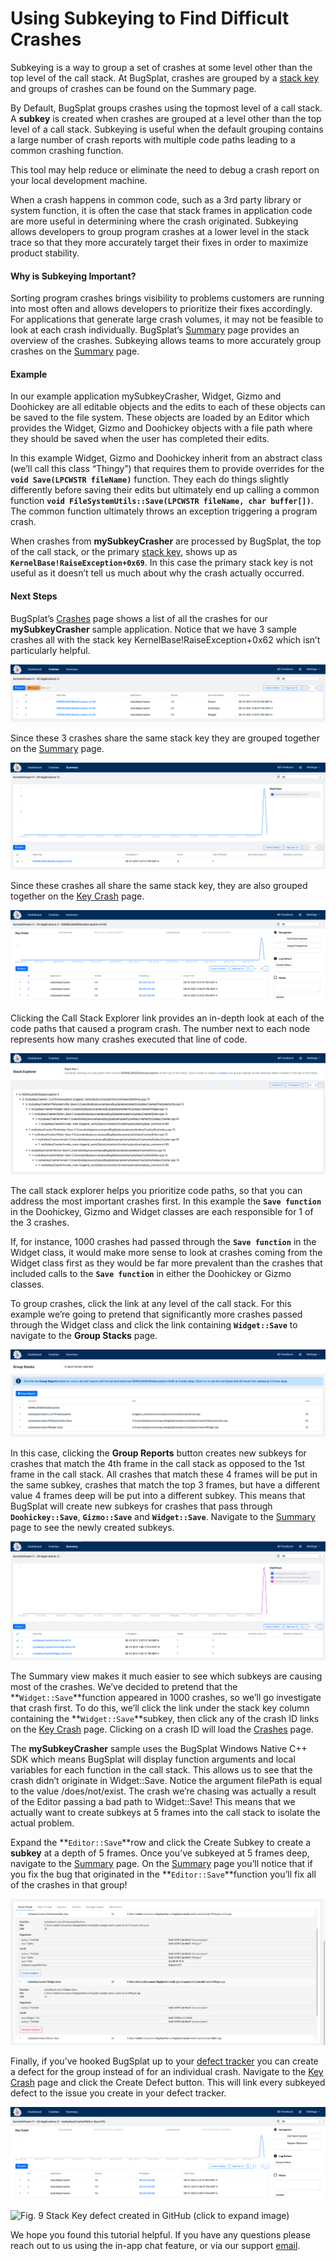 # Using Subkeying to Find Difficult Crashes

Subkeying is a way to group a set of crashes at some level other than the top level of the call stack. At BugSplat, crashes are grouped by a [stack key](../../background/key-concepts.md#stack-key) and groups of crashes can be found on the Summary page.

By Default, BugSplat groups crashes using the topmost level of a call stack. A **subkey** is created when crashes are grouped at a level other than the top level of a call stack. Subkeying is useful when the default grouping contains a large number of crash reports with multiple code paths leading to a common crashing function.

This tool may help reduce or eliminate the need to debug a crash report on your local development machine.

When a crash happens in common code, such as a 3rd party library or system function, it is often the case that stack frames in application code are more useful in determining where the crash originated. Subkeying allows developers to group program crashes at a lower level in the stack trace so that they more accurately target their fixes in order to maximize product stability.

#### Why is Subkeying Important?

Sorting program crashes brings visibility to problems customers are running into most often and allows developers to prioritize their fixes accordingly. For applications that generate large crash volumes, it may not be feasible to look at each crash individually. BugSplat’s [Summary](https://app.bugsplat.com/v2/summary) page provides an overview of the crashes. Subkeying allows teams to more accurately group crashes on the [Summary](https://app.bugsplat.com/v2/summary) page.

#### Example

In our example application mySubkeyCrasher, Widget, Gizmo and Doohickey are all editable objects and the edits to each of these objects can be saved to the file system. These objects are loaded by an Editor which provides the Widget, Gizmo and Doohickey objects with a file path where they should be saved when the user has completed their edits.

In this example Widget, Gizmo and Doohickey inherit from an abstract class \(we’ll call this class “Thingy”\) that requires them to provide overrides for the **`void Save(LPCWSTR fileName)`** function. They each do things slightly differently before saving their edits but ultimately end up calling a common function **`void FileSystemUtils::Save(LPCWSTR fileName, char buffer[])`**. The common function ultimately throws an exception triggering a program crash.

When crashes from **mySubkeyCrasher** are processed by BugSplat, the top of the call stack, or the primary [stack key](../../background/key-concepts.md#stack-key), shows up as **`KernelBase!RaiseException+0x69`**. In this case the primary stack key is not useful as it doesn’t tell us much about why the crash actually occurred.

#### Next Steps

BugSplat’s [Crashes](https://app.bugsplat.com/v2/crashes) page shows a list of all the crashes for our **mySubkeyCrasher** sample application. Notice that we have 3 sample crashes all with the stack key KernelBase!RaiseException+0x62 which isn’t particularly helpful.

![Fig. 1 Sample crashes on the Crashes page \(click to expand image\)](../../.gitbook/assets/subkey-0%20%281%29.png)

Since these 3 crashes share the same stack key they are grouped together on the [Summary](https://app.bugsplat.com/v2/summary) page.  

![Fig. 2 Crashes grouped on the Summary page \(click to expand image\)](../../.gitbook/assets/subkey-1.png)

Since these crashes all share the same stack key, they are also grouped together on the [Key Crash](https://app.bugsplat.com/v2/keycrash?database=AcmeSoftware&stackKeyId=5) page.

![Fig. 3 Key Crash page \(click to expand image\)](../../.gitbook/assets/subkey-2.png)

Clicking the Call Stack Explorer link provides an in-depth look at each of the code paths that caused a program crash. The number next to each node represents how many crashes executed that line of code.

![Fig. 4 Call Stack Explorer \(click to expand image\)](../../.gitbook/assets/subkey-3.png)

The call stack explorer helps you prioritize code paths, so that you can address the most important crashes first. In this example the **`Save function`** in the Doohickey, Gizmo and Widget classes are each responsible for 1 of the 3 crashes.

If, for instance, 1000 crashes had passed through the **`Save function`** in the Widget class, it would make more sense to look at crashes coming from the Widget class first as they would be far more prevalent than the crashes that included calls to the **`Save function`** in either the Doohickey or Gizmo classes.

To group crashes, click the link at any level of the call stack. For this example we’re going to pretend that significantly more crashes passed through the Widget class and click the link containing **`Widget::Save`** to navigate to the **Group Stacks** page.  

![Fig. 5 Group Stacks page \(click to expand image\)](../../.gitbook/assets/subkey-4.png)

In this case, clicking the **Group Reports** button creates new subkeys for crashes that match the 4th frame in the call stack as opposed to the 1st frame in the call stack. All crashes that match these 4 frames will be put in the same subkey, crashes that match the top 3 frames, but have a different value 4 frames deep will be put into a different subkey. This means that BugSplat will create new subkeys for crashes that pass through **`Doohickey::Save`**, **`Gizmo::Save`** and **`Widget::Save`**. Navigate to the [Summary](https://app.bugsplat.com/v2/summary) page to see the newly created subkeys.

![Fig. 6 The Summary page after subkeying \(click to expand image\)](../../.gitbook/assets/subkey-5.png)

The Summary view makes it much easier to see which subkeys are causing most of the crashes. We’ve decided to pretend that the **`Widget::Save`**function appeared in 1000 crashes, so we’ll go investigate that crash first. To do this, we’ll click the link under the stack key column containing the **`Widget::Save`**subkey, then click any of the crash ID links on the [Key Crash](https://app.bugsplat.com/v2/keycrash?database=AcmeSoftware&stackKeyId=5) page. Clicking on a crash ID will load the [Crashes](https://app.bugsplat.com/v2/crashes) page.

The **mySubkeyCrasher** sample uses the BugSplat Windows Native C++ SDK which means BugSplat will display function arguments and local variables for each function in the call stack. This allows us to see that the crash didn’t originate in Widget::Save. Notice the argument filePath is equal to the value /does/not/exist. The crash we’re chasing was actually a result of the Editor passing a bad path to Widget::Save! This means that we actually want to create subkeys at 5 frames into the call stack to isolate the actual problem.

Expand the **`Editor::Save`**row and click the Create Subkey to create a **subkey** at a depth of 5 frames. Once you’ve subkeyed at 5 frames deep, navigate to the [Summary](https://app.bugsplat.com/v2/summary) page. On the [Summary](https://app.bugsplat.com/v2/summary) page you’ll notice that if you fix the bug that originated in the **`Editor::Save`**function you’ll fix all of the crashes in that group!  

![Fig. 7 Crash page expanded to show arguments and local variables \(click to expand image\)](../../.gitbook/assets/subkey-6.png)

Finally, if you’ve hooked BugSplat up to your [defect tracker](https://www.bugsplat.com/docs/apps/) you can create a defect for the group instead of for an individual crash. Navigate to the [Key Crash](https://app.bugsplat.com/v2/keycrash?database=AcmeSoftware&stackKeyId=5) page and click the Create Defect button. This will link every subkeyed defect to the issue you create in your defect tracker.

![Fig. 8 Key Crash page with the Create Defect button enabled \(click to expand image\)](../../.gitbook/assets/subkey-7.png)

![Fig. 9 Stack Key defect created in GitHub \(click to expand image\)](https://www.bugsplat.com/assets/img/blog/subkey_image1.png)

We hope you found this tutorial helpful. If you have any questions please reach out to us using the in-app chat feature, or via our support [email](mailto:support@bugsplat.com).



